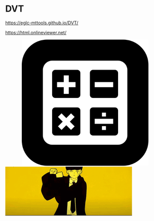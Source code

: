 # DVT

https://eglc-mttools.github.io/DVT/

https://html.onlineviewer.net/
<style>
  img src="https://github.com/EGLC-MtTOOLS/DVT/blob/main/calculatorapp.png" alt="" width="400" {
    display: block;
  margin-left: auto;
  margin-right: auto;
  width: 50%;
}
</style>
<center><img src="https://github.com/EGLC-MtTOOLS/DVT/blob/main/calculatorapp.png" alt="" width="400"></center>

<img src="https://github.com/EGLC-MtTOOLS/DVT/blob/main/mashle-bring-bang-bang_Original.gif" alt="" width="400">

